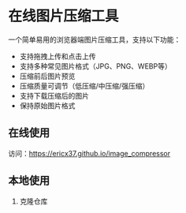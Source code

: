    # 在线图片压缩工具

   一个简单易用的浏览器端图片压缩工具，支持以下功能：

   - 支持拖拽上传和点击上传
   - 支持多种常见图片格式（JPG、PNG、WEBP等）
   - 压缩前后图片预览
   - 压缩质量可调节（低压缩/中压缩/强压缩）
   - 支持下载压缩后的图片
   - 保持原始图片格式

   ## 在线使用

   访问：https://ericx37.github.io/image_compressor

   ## 本地使用

   1. 克隆仓库